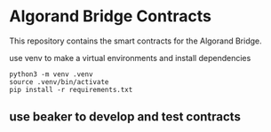 # Algorand Bridge Contracts

This repository contains the smart contracts for the Algorand Bridge.

use venv to make a virtual environments and install dependencies
```
python3 -m venv .venv
source .venv/bin/activate
pip install -r requirements.txt
```

## use beaker to develop and test contracts

